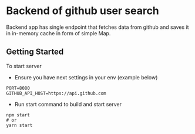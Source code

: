 # Backend of github user search

Backend app has single endpoint that fetches data from github and saves it in in-memory cache in form of simple Map.

## Getting Started

To start server
* Ensure you have next settings in your env (example below)
```
PORT=8080
GITHUB_API_HOST=https://api.github.com
```

* Run start command to build and start server
```shell
npm start
# or
yarn start
```
